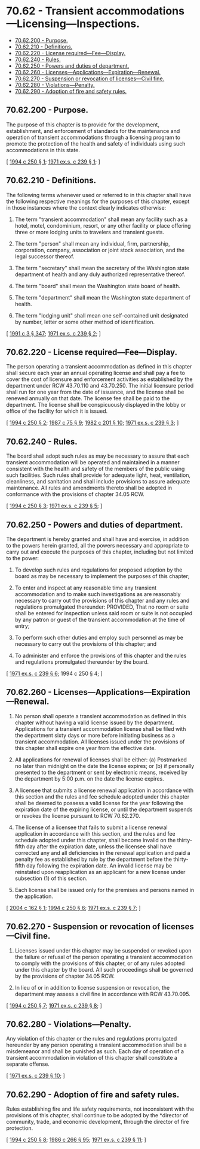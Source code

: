 # 70.62 - Transient accommodations—Licensing—Inspections.
* [70.62.200 - Purpose.](#7062200---purpose)
* [70.62.210 - Definitions.](#7062210---definitions)
* [70.62.220 - License required—Fee—Display.](#7062220---license-requiredfeedisplay)
* [70.62.240 - Rules.](#7062240---rules)
* [70.62.250 - Powers and duties of department.](#7062250---powers-and-duties-of-department)
* [70.62.260 - Licenses—Applications—Expiration—Renewal.](#7062260---licensesapplicationsexpirationrenewal)
* [70.62.270 - Suspension or revocation of licenses—Civil fine.](#7062270---suspension-or-revocation-of-licensescivil-fine)
* [70.62.280 - Violations—Penalty.](#7062280---violationspenalty)
* [70.62.290 - Adoption of fire and safety rules.](#7062290---adoption-of-fire-and-safety-rules)
## 70.62.200 - Purpose.
The purpose of this chapter is to provide for the development, establishment, and enforcement of standards for the maintenance and operation of transient accommodations through a licensing program to promote the protection of the health and safety of individuals using such accommodations in this state.

\[ [1994 c 250 § 1](http://lawfilesext.leg.wa.gov/biennium/1993-94/Pdf/Bills/Session%20Laws/House/2555.SL.pdf?cite=1994%20c%20250%20§%201); [1971 ex.s. c 239 § 1](http://leg.wa.gov/CodeReviser/documents/sessionlaw/1971ex1c239.pdf?cite=1971%20ex.s.%20c%20239%20§%201); \]

## 70.62.210 - Definitions.
The following terms whenever used or referred to in this chapter shall have the following respective meanings for the purposes of this chapter, except in those instances where the context clearly indicates otherwise:

1. The term "transient accommodation" shall mean any facility such as a hotel, motel, condominium, resort, or any other facility or place offering three or more lodging units to travelers and transient guests.

2. The term "person" shall mean any individual, firm, partnership, corporation, company, association or joint stock association, and the legal successor thereof.

3. The term "secretary" shall mean the secretary of the Washington state department of health and any duly authorized representative thereof.

4. The term "board" shall mean the Washington state board of health.

5. The term "department" shall mean the Washington state department of health.

6. The term "lodging unit" shall mean one self-contained unit designated by number, letter or some other method of identification.

\[ [1991 c 3 § 347](http://lawfilesext.leg.wa.gov/biennium/1991-92/Pdf/Bills/Session%20Laws/House/1115.SL.pdf?cite=1991%20c%203%20§%20347); [1971 ex.s. c 239 § 2](http://leg.wa.gov/CodeReviser/documents/sessionlaw/1971ex1c239.pdf?cite=1971%20ex.s.%20c%20239%20§%202); \]

## 70.62.220 - License required—Fee—Display.
The person operating a transient accommodation as defined in this chapter shall secure each year an annual operating license and shall pay a fee to cover the cost of licensure and enforcement activities as established by the department under RCW 43.70.110 and 43.70.250. The initial licensure period shall run for one year from the date of issuance, and the license shall be renewed annually on that date. The license fee shall be paid to the department. The license shall be conspicuously displayed in the lobby or office of the facility for which it is issued.

\[ [1994 c 250 § 2](http://lawfilesext.leg.wa.gov/biennium/1993-94/Pdf/Bills/Session%20Laws/House/2555.SL.pdf?cite=1994%20c%20250%20§%202); [1987 c 75 § 9](http://leg.wa.gov/CodeReviser/documents/sessionlaw/1987c75.pdf?cite=1987%20c%2075%20§%209); [1982 c 201 § 10](http://leg.wa.gov/CodeReviser/documents/sessionlaw/1982c201.pdf?cite=1982%20c%20201%20§%2010); [1971 ex.s. c 239 § 3](http://leg.wa.gov/CodeReviser/documents/sessionlaw/1971ex1c239.pdf?cite=1971%20ex.s.%20c%20239%20§%203); \]

## 70.62.240 - Rules.
The board shall adopt such rules as may be necessary to assure that each transient accommodation will be operated and maintained in a manner consistent with the health and safety of the members of the public using such facilities. Such rules shall provide for adequate light, heat, ventilation, cleanliness, and sanitation and shall include provisions to assure adequate maintenance. All rules and amendments thereto shall be adopted in conformance with the provisions of chapter 34.05 RCW.

\[ [1994 c 250 § 3](http://lawfilesext.leg.wa.gov/biennium/1993-94/Pdf/Bills/Session%20Laws/House/2555.SL.pdf?cite=1994%20c%20250%20§%203); [1971 ex.s. c 239 § 5](http://leg.wa.gov/CodeReviser/documents/sessionlaw/1971ex1c239.pdf?cite=1971%20ex.s.%20c%20239%20§%205); \]

## 70.62.250 - Powers and duties of department.
The department is hereby granted and shall have and exercise, in addition to the powers herein granted, all the powers necessary and appropriate to carry out and execute the purposes of this chapter, including but not limited to the power:

1. To develop such rules and regulations for proposed adoption by the board as may be necessary to implement the purposes of this chapter;

2. To enter and inspect at any reasonable time any transient accommodation and to make such investigations as are reasonably necessary to carry out the provisions of this chapter and any rules and regulations promulgated thereunder: PROVIDED, That no room or suite shall be entered for inspection unless said room or suite is not occupied by any patron or guest of the transient accommodation at the time of entry;

3. To perform such other duties and employ such personnel as may be necessary to carry out the provisions of this chapter; and

4. To administer and enforce the provisions of this chapter and the rules and regulations promulgated thereunder by the board.

\[ [1971 ex.s. c 239 § 6](http://leg.wa.gov/CodeReviser/documents/sessionlaw/1971ex1c239.pdf?cite=1971%20ex.s.%20c%20239%20§%206); 1994 c 250 § 4; \]

## 70.62.260 - Licenses—Applications—Expiration—Renewal.
1. No person shall operate a transient accommodation as defined in this chapter without having a valid license issued by the department. Applications for a transient accommodation license shall be filed with the department sixty days or more before initiating business as a transient accommodation. All licenses issued under the provisions of this chapter shall expire one year from the effective date.

2. All applications for renewal of licenses shall be either: (a) Postmarked no later than midnight on the date the license expires; or (b) if personally presented to the department or sent by electronic means, received by the department by 5:00 p.m. on the date the license expires.

3. A licensee that submits a license renewal application in accordance with this section and the rules and fee schedule adopted under this chapter shall be deemed to possess a valid license for the year following the expiration date of the expiring license, or until the department suspends or revokes the license pursuant to RCW 70.62.270.

4. The license of a licensee that fails to submit a license renewal application in accordance with this section, and the rules and fee schedule adopted under this chapter, shall become invalid on the thirty-fifth day after the expiration date, unless the licensee shall have corrected any and all deficiencies in the renewal application and paid a penalty fee as established by rule by the department before the thirty-fifth day following the expiration date. An invalid license may be reinstated upon reapplication as an applicant for a new license under subsection (1) of this section.

5. Each license shall be issued only for the premises and persons named in the application.

\[ [2004 c 162 § 1](http://lawfilesext.leg.wa.gov/biennium/2003-04/Pdf/Bills/Session%20Laws/Senate/6377-S.SL.pdf?cite=2004%20c%20162%20§%201); [1994 c 250 § 6](http://lawfilesext.leg.wa.gov/biennium/1993-94/Pdf/Bills/Session%20Laws/House/2555.SL.pdf?cite=1994%20c%20250%20§%206); [1971 ex.s. c 239 § 7](http://leg.wa.gov/CodeReviser/documents/sessionlaw/1971ex1c239.pdf?cite=1971%20ex.s.%20c%20239%20§%207); \]

## 70.62.270 - Suspension or revocation of licenses—Civil fine.
1. Licenses issued under this chapter may be suspended or revoked upon the failure or refusal of the person operating a transient accommodation to comply with the provisions of this chapter, or of any rules adopted under this chapter by the board. All such proceedings shall be governed by the provisions of chapter 34.05 RCW.

2. In lieu of or in addition to license suspension or revocation, the department may assess a civil fine in accordance with RCW 43.70.095.

\[ [1994 c 250 § 7](http://lawfilesext.leg.wa.gov/biennium/1993-94/Pdf/Bills/Session%20Laws/House/2555.SL.pdf?cite=1994%20c%20250%20§%207); [1971 ex.s. c 239 § 8](http://leg.wa.gov/CodeReviser/documents/sessionlaw/1971ex1c239.pdf?cite=1971%20ex.s.%20c%20239%20§%208); \]

## 70.62.280 - Violations—Penalty.
Any violation of this chapter or the rules and regulations promulgated hereunder by any person operating a transient accommodation shall be a misdemeanor and shall be punished as such. Each day of operation of a transient accommodation in violation of this chapter shall constitute a separate offense.

\[ [1971 ex.s. c 239 § 10](http://leg.wa.gov/CodeReviser/documents/sessionlaw/1971ex1c239.pdf?cite=1971%20ex.s.%20c%20239%20§%2010); \]

## 70.62.290 - Adoption of fire and safety rules.
Rules establishing fire and life safety requirements, not inconsistent with the provisions of this chapter, shall continue to be adopted by the *director of community, trade, and economic development, through the director of fire protection.

\[ [1994 c 250 § 8](http://lawfilesext.leg.wa.gov/biennium/1993-94/Pdf/Bills/Session%20Laws/House/2555.SL.pdf?cite=1994%20c%20250%20§%208); [1986 c 266 § 95](http://leg.wa.gov/CodeReviser/documents/sessionlaw/1986c266.pdf?cite=1986%20c%20266%20§%2095); [1971 ex.s. c 239 § 11](http://leg.wa.gov/CodeReviser/documents/sessionlaw/1971ex1c239.pdf?cite=1971%20ex.s.%20c%20239%20§%2011); \]

